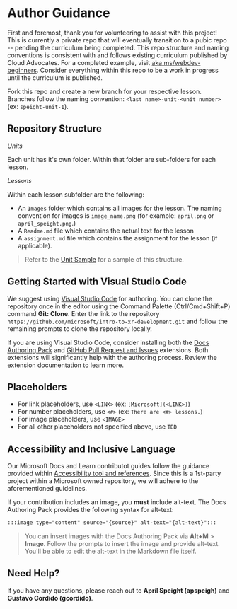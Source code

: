 # Author Guidance

First and foremost, thank you for volunteering to assist with this project! This is currently a private repo that will eventually transition to a pubic repo -- pending the curriculum being completed. This repo structure and naming conventions is consistent with and follows existing curriculum published by Cloud Advocates. For a completed example, visit [aka.ms/webdev-beginners](https://aka.ms/webdev-beginners). Consider everything within this repo to be a work in progress until the curriculum is published.

Fork this repo and create a new branch for your respective lesson. Branches follow the naming convention: `<last name>-unit-<unit number>` (ex: `speight-unit-1`).

## Repository Structure

*Units*

Each unit has it's own folder. Within that folder are sub-folders for each lesson. 

*Lessons*

Within each lesson subfolder are the following:

- An `Images` folder which contains all images for the lesson. The naming convention for images is `image_name.png` (for example: `april.png` or `april_speight.png`.)
- A `Readme.md` file which contains the actual text for the lesson
- A `assignment.md` file which contains the assignment for the lesson (if applicable).

> Refer to the [Unit Sample](/Unit-Sample/README.md) for a sample of this structure.

## Getting Started with Visual Studio Code

We suggest using [Visual Studio Code](https://code.visualstudio.com) for authoring. You can clone the repository once in the editor using the Command Palette (Ctrl/Cmd+Shift+P) command **Git: Clone**. Enter the link to the repository `https://github.com/microsoft/intro-to-xr-development.git` and follow the remaining prompts to clone the repository locally.

If you are using Visual Studio Code, consider installing both the [Docs Authoring Pack](https://marketplace.visualstudio.com/items?itemName=docsmsft.docs-authoring-pack) and [GitHub  Pull Request and Issues](https://marketplace.visualstudio.com/items?itemName=GitHub.vscode-pull-request-github) extensions. Both extensions will significantly help with the authoring process. Review the extension documentation to learn more.

## Placeholders

- For link placeholders, use `<LINK>` (ex: `[Microsoft](<LINK>)`)
- For number placeholders, use `<#>` (ex: `There are <#> lessons.`)
- For image placeholders, use `<IMAGE>`
- For all other placeholders not specified above, use `TBD`

## Accessibility and Inclusive Language

Our Microsoft Docs and Learn contributot guides follow the guidance provided within [Accessibility tool and references](https://review.docs.microsoft.com/en-us/help/contribute/contribute-accessibility-guidelines?branch=main). Since this is a 1st-party project within a Microsoft owned repository, we will adhere to the aforementioned guidelines.

If your contribution includes an image, you **must** include alt-text. The Docs Authoring Pack provides the following syntax for alt-text:

```markdown
:::image type="content" source="{source}" alt-text="{alt-text}":::
```

> You can insert images with the Docs Authoring Pack via **Alt+M** > **Image**. Follow the prompts to insert the image and provide alt-text. You'll be able to edit the alt-text in the Markdown file itself.

## Need Help?

If you have any questions, please reach out to **April Speight (apspeigh)** and **Gustavo Cordido (gcordido)**.
